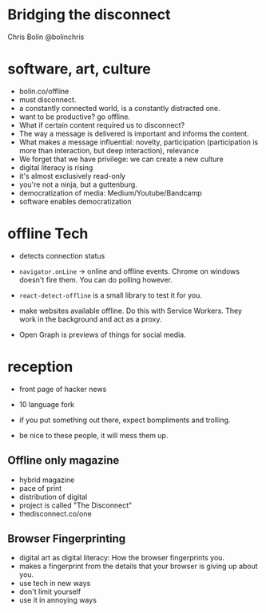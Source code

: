 # Bridging the disconnect

Chris Bolin @bolinchris

# software, art, culture

- bolin.co/offline
- must disconnect. 
- a constantly connected world, is a constantly distracted one. 
- want to be productive? go offline.
- What if certain content required us to disconnect?
- The way a message is delivered is important and informs the content.
- What makes a message influential: novelty, participation (participation is more than interaction, but deep interaction), relevance
- We forget that we have privilege: we can create a new culture
- digital literacy is rising
- it's almost exclusively read-only
- you're not a ninja, but a guttenburg. 
- democratization of media: Medium/Youtube/Bandcamp
- software enables democratization

# offline Tech
- detects connection status
- `navigator.onLine` -> online and offline events. Chrome on windows doesn't fire them. You can do polling however.
- `react-detect-offline` is a small library to test it for you. 
- make websites available offline. Do this with Service Workers. They work in the background and act as a proxy. 

- Open Graph is previews of things for social media. 

# reception
- front page of hacker news
- 10 language fork

- if you put something out there, expect bompliments and trolling. 
- be nice to these people, it will mess them up. 

## Offline only magazine
- hybrid magazine
- pace of print
- distribution of digital
- project is called "The Disconnect"
- thedisconnect.co/one

## Browser Fingerprinting
- digital art as digital literacy: How the browser fingerprints you. 
- makes a fingerprint from the details that your browser is giving up about you. 
- use tech in new ways
- don't limit yourself
- use it in annoying ways


